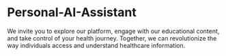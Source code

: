 # Personal-AI-Assistant
We invite you to explore our platform, engage with our educational content, and take control of your health journey. Together, we can revolutionize the way individuals access and understand healthcare information. 
